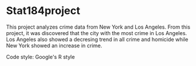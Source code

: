 # Stat184project

This project analyzes crime data from New York and Los Angeles. From this project, it was discovered that the city with the most crime in Los Angeles. Los Angeles also showed a decresing trend in all crime and homicide while New York showed an increase in crime. 


Code style: 
Google's R style 
